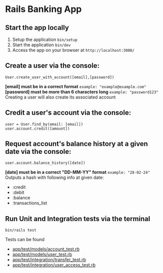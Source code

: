 # Rails Banking App

## Start the app locally
1. Setup the application `bin/setup`
2. Start the application `bin/dev`
3. Access the app on your browser at `http://localhost:3000/`

## Create a user via the console:

```
User.create_user_with_account([email],[password])
```
**[email] must be in a correct format** `example: "example@example.com"`\
**[password] must be more than 6 characters long** `example: "password123"`\
Creating a user will also create its associated account

## Credit a user's account via the console:

```
user = User.find_by(email: [email])
user.account.credit([amount])
```
## Request account's balance history at a given date via the console:

```
user.account.balance_history([date])
```
**[date] must be in a correct "DD-MM-YY" format** `example: "28-02-24"`\
Outputs a hash with following info at given date:

* :credit
* :debit
* :balance
* :transactions_list

## Run Unit and Integration tests via the terminal
```
bin/rails test
```

Tests can be found
* [app/test/models/account_test.rb](https://github.com/Alobeast/ruby_bank/blob/master/test/models/account_test.rb)
* [app/test/models/user_test.rb](https://github.com/Alobeast/ruby_bank/blob/master/test/models/user_test.rb)
* [app/test/integration/transfer_test.rb](https://github.com/Alobeast/ruby_bank/blob/master/test/integration/transfer_test.rb)
* [app/test/integration/user_access_test.rb](https://github.com/Alobeast/ruby_bank/blob/master/test/integration/user_access_test.rb)
